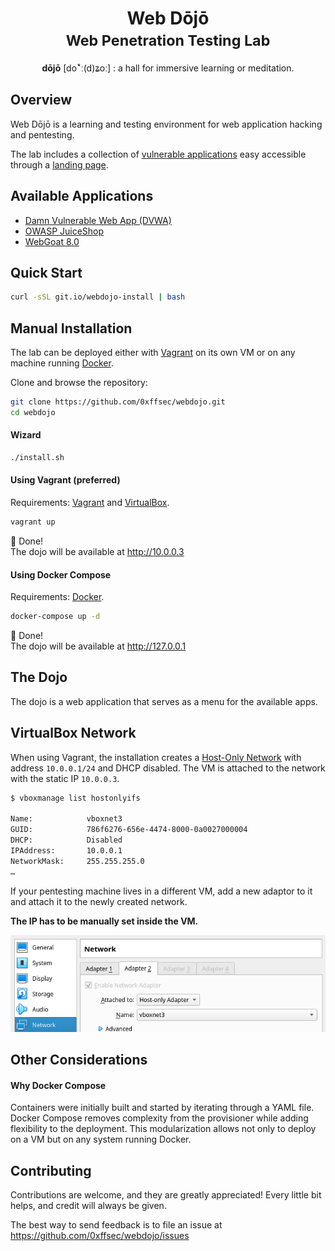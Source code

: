 <h1 align="center">
Web Dōjō
<br>
<small>Web Penetration Testing Lab</small>
</h1>
<p align="center">
<b>dōjō</b> [doꜜː(d)ʑoː] : a hall for immersive learning or meditation.
</p>

## Overview

Web Dōjō is a learning and testing environment
for web application hacking and pentesting.

The lab includes a collection of [vulnerable applications](#available-applications)
easy accessible through a [landing page](#the-dojo).

## Available Applications

- [Damn Vulnerable Web App (DVWA)](http://dvwa.co.uk/)
- [OWASP JuiceShop](https://owasp.org/www-project-juice-shop/)
- [WebGoat 8.0](https://github.com/WebGoat/WebGoat)

## Quick Start

```sh
curl -sSL git.io/webdojo-install | bash
```

## Manual Installation

The lab can be deployed either with [Vagrant](https://www.vagrantup.com/) on its own VM
or on any machine running [Docker](https://www.docker.com/).

Clone and browse the repository:

```sh
git clone https://github.com/0xffsec/webdojo.git
cd webdojo
```

#### Wizard

```sh
./install.sh
```

#### Using Vagrant (preferred)

Requirements: [Vagrant](https://www.vagrantup.com/docs/installation) and [VirtualBox](https://www.virtualbox.org/wiki/Downloads).

```sh
vagrant up
```

:martial_arts_uniform: Done!\
The dojo will be available at http://10.0.0.3

#### Using Docker Compose

Requirements: [Docker](https://docs.docker.com/get-docker/).

```sh
docker-compose up -d
```

:martial_arts_uniform: Done!\
The dojo will be available at http://127.0.0.1

## The Dojo

The dojo is a web application
that serves as a menu for the available apps.

## VirtualBox Network

When using Vagrant,
the installation creates a [Host-Only Network](https://docs.oracle.com/en/virtualization/virtualbox/6.0/user/network_hostonly.html) with address `10.0.0.1/24`
and DHCP disabled.
The VM is attached to the network with the static IP `10.0.0.3`.

```sh
$ vboxmanage list hostonlyifs

Name:            vboxnet3
GUID:            786f6276-656e-4474-8000-0a0027000004
DHCP:            Disabled
IPAddress:       10.0.0.1
NetworkMask:     255.255.255.0
…
```

If your pentesting machine lives in a different VM,
add a new adaptor to it and attach it to the newly created network.

**The IP has to be manually set inside the VM.**

![VirtualBox Network Dialog](./assets/vb_network.png)

## Other Considerations

#### Why Docker Compose

Containers were initially built and started
by iterating through a YAML file.
Docker Compose
removes complexity from the provisioner
while adding flexibility to the deployment.
This modularization allows not only to deploy on a VM
but on any system running Docker.

## Contributing

Contributions are welcome, and they are greatly appreciated! Every little bit helps, and credit will always be given.

The best way to send feedback is to file an issue at https://github.com/0xffsec/webdojo/issues
